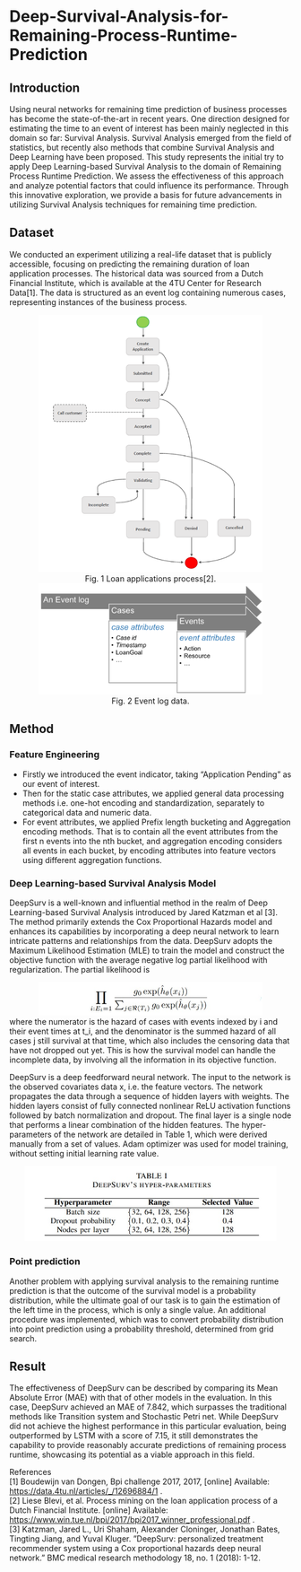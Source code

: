 # Deep-Survival-Analysis-for-Remaining-Process-Runtime-Prediction

## Introduction
Using neural networks for remaining time prediction of business processes has become the state-of-the-art in recent years. One direction designed for estimating the time to an event of interest has been mainly neglected in this domain so far: Survival Analysis. Survival Analysis emerged from the field of statistics, but recently also methods that combine Survival Analysis and Deep Learning have been proposed. 
This study represents the initial try to apply Deep Learning-based Survival Analysis to the domain of Remaining Process Runtime Prediction. We assess the effectiveness of this approach and analyze potential factors that could influence its performance. Through this innovative exploration, we provide a basis for future advancements in utilizing Survival Analysis techniques for remaining time prediction.

## Dataset
We conducted an experiment utilizing a real-life dataset that is publicly accessible, focusing on predicting the remaining duration of loan application processes. The historical data was sourced from a Dutch Financial Institute, which is available at the 4TU Center for Research Data[1]. The data is structured as an event log containing numerous cases, representing instances of the business process.
<div align=center>
<img width='400' src='https://github.com/Shu-Shine/Deep-Survival-Analysis-for-Remaining-Process-Runtime-Prediction/blob/main/images/Loan_applications_process.png'/>  
<div>Fig. 1 Loan applications process[2].</div>
<img width='400' src='https://github.com/Shu-Shine/Deep-Survival-Analysis-for-Remaining-Process-Runtime-Prediction/blob/main/images/event_log.png'/> 
<div>Fig. 2 Event log data.</div>
</div>

## Method
### Feature Engineering
* Firstly we introduced the event indicator, taking “Application Pending” as our event of interest.
* Then for the static case attributes, we applied general data processing methods i.e. one-hot encoding and standardization, separately to categorical data and numeric data.
* For event attributes, we applied Prefix length bucketing and Aggregation encoding methods. That is to contain all the event attributes from the first n events into
the nth bucket, and aggregation encoding considers all events in each bucket, by encoding attributes into feature vectors using different aggregation functions. 

### Deep Learning-based Survival Analysis Model
DeepSurv is a well-known and influential method in the realm of Deep Learning-based Survival Analysis introduced by Jared Katzman et al [3]. The method primarily extends the Cox Proportional Hazards model and enhances its capabilities by incorporating a deep neural network to learn intricate patterns and relationships from the data. DeepSurv adopts the Maximum Likelihood Estimation (MLE) to train the model and construct the objective function with the average negative log partial likelihood with regularization. The partial likelihood is
<div align=center> 
<img width='400' src='https://github.com/Shu-Shine/Deep-Survival-Analysis-for-Remaining-Process-Runtime-Prediction/blob/main/images/equation1.jpg'/>            
</div>
where the numerator is the hazard of cases with events indexed by i and their event times at t_i, and the denominator is the summed hazard of all cases j still survival at that time, which also includes the censoring data that have not dropped out yet. This is how the survival model can handle the incomplete data, by involving all the information in its objective function.  

DeepSurv is a deep feedforward neural network. The input to the network is the observed covariates data x, i.e. the feature vectors. The network propagates the data through a sequence of hidden layers with weights. The hidden layers consist of fully connected nonlinear ReLU activation functions followed by batch normalization and dropout. The final layer is a single node that performs a linear combination of the hidden features. The hyper-parameters of the network are detailed in Table 1, which were derived manually from a set of values. Adam optimizer was used for model training, without setting initial learning rate value.
<div align=center> 
<img width='450' src='https://github.com/Shu-Shine/Deep-Survival-Analysis-for-Remaining-Process-Runtime-Prediction/blob/main/images/Table1.jpg'/>            
</div>

### Point prediction
Another problem with applying survival analysis to the remaining runtime prediction is that the outcome of the survival model is a probability distribution, while the ultimate goal of our task is to gain the estimation of the left time in the process, which is only a single value. An additional procedure was implemented, which was to convert probability distribution into point prediction using a probability threshold, determined from grid search.

## Result
The effectiveness of DeepSurv can be described by comparing its Mean Absolute Error (MAE) with that of other models in the evaluation. In this case, DeepSurv achieved an MAE of 7.842, which surpasses the traditional methods like Transition system and Stochastic Petri net. While DeepSurv did not achieve the highest performance in this particular evaluation, being outperformed by LSTM with a score of 7.15, it still demonstrates the capability to provide reasonably accurate predictions of remaining process runtime, showcasing its potential as a viable approach in this field.  

References  
[1] Boudewijn van Dongen, Bpi challenge 2017, 2017, [online] Available: https://data.4tu.nl/articles/_/12696884/1 .  
[2] Liese Blevi, et al. Process mining on the loan application process of a Dutch Financial Institute. [online] Available: https://www.win.tue.nl/bpi/2017/bpi2017_winner_professional.pdf .  
[3] Katzman, Jared L., Uri Shaham, Alexander Cloninger, Jonathan Bates, Tingting Jiang, and Yuval Kluger. ”DeepSurv: personalized treatment recommender system using a Cox proportional hazards deep neural network.” BMC medical research methodology 18, no. 1 (2018): 1-12.  


